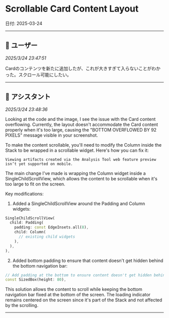 # Scrollable Card Content Layout

日付: 2025-03-24

---

## 👤 ユーザー
*2025/3/24 23:47:51*

Cardのコンテンツを新たに追加したが、これが大きすぎて入らないことがわかった。スクロール可能にしたい。

---

## 🤖 アシスタント
*2025/3/24 23:48:36*

Looking at the code and the image, I see the issue with the Card content overflowing. Currently, the layout doesn't accommodate the Card content properly when it's too large, causing the "BOTTOM OVERFLOWED BY 92 PIXELS" message visible in your screenshot.

To make the content scrollable, you'll need to modify the Column inside the Stack to be wrapped in a scrollable widget. Here's how you can fix it:
```
Viewing artifacts created via the Analysis Tool web feature preview isn’t yet supported on mobile.
```



The main change I've made is wrapping the Column widget inside a SingleChildScrollView, which allows the content to be scrollable when it's too large to fit on the screen. 

Key modifications:

1. Added a SingleChildScrollView around the Padding and Column widgets:
```dart
SingleChildScrollView(
  child: Padding(
    padding: const EdgeInsets.all(8),
    child: Column(
      // existing child widgets
    ),
  ),
),
```

2. Added bottom padding to ensure that content doesn't get hidden behind the bottom navigation bar:
```dart
// Add padding at the bottom to ensure content doesn't get hidden behind the bottom navigation bar
const SizedBox(height: 80),
```

This solution allows the content to scroll while keeping the bottom navigation bar fixed at the bottom of the screen. The loading indicator remains centered on the screen since it's part of the Stack and not affected by the scrolling.

---
